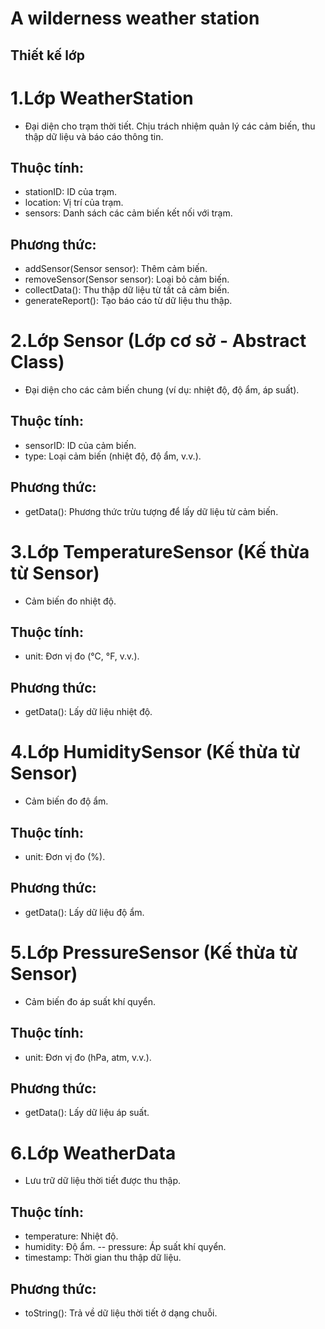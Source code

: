 # A wilderness weather station
## Thiết kế lớp
# 1.Lớp WeatherStation

- Đại diện cho trạm thời tiết. Chịu trách nhiệm quản lý các cảm biến, thu thập dữ liệu và báo cáo thông tin.
## Thuộc tính:
- stationID: ID của trạm.
- location: Vị trí của trạm.
- sensors: Danh sách các cảm biến kết nối với trạm.
## Phương thức:
- addSensor(Sensor sensor): Thêm cảm biến.
- removeSensor(Sensor sensor): Loại bỏ cảm biến.
- collectData(): Thu thập dữ liệu từ tất cả cảm biến.
- generateReport(): Tạo báo cáo từ dữ liệu thu thập.
# 2.Lớp Sensor (Lớp cơ sở - Abstract Class)

- Đại diện cho các cảm biến chung (ví dụ: nhiệt độ, độ ẩm, áp suất).
## Thuộc tính:
- sensorID: ID của cảm biến.
- type: Loại cảm biến (nhiệt độ, độ ẩm, v.v.).
## Phương thức:
- getData(): Phương thức trừu tượng để lấy dữ liệu từ cảm biến.
# 3.Lớp TemperatureSensor (Kế thừa từ Sensor)

- Cảm biến đo nhiệt độ.
## Thuộc tính:
- unit: Đơn vị đo (°C, °F, v.v.).
## Phương thức:
- getData(): Lấy dữ liệu nhiệt độ.
# 4.Lớp HumiditySensor (Kế thừa từ Sensor)

- Cảm biến đo độ ẩm.
## Thuộc tính:
- unit: Đơn vị đo (%).
## Phương thức:
- getData(): Lấy dữ liệu độ ẩm.
# 5.Lớp PressureSensor (Kế thừa từ Sensor)

- Cảm biến đo áp suất khí quyển.
## Thuộc tính:
- unit: Đơn vị đo (hPa, atm, v.v.).
## Phương thức:
- getData(): Lấy dữ liệu áp suất.
# 6.Lớp WeatherData

- Lưu trữ dữ liệu thời tiết được thu thập.
## Thuộc tính:
- temperature: Nhiệt độ.
- humidity: Độ ẩm.
-- pressure: Áp suất khí quyển.
- timestamp: Thời gian thu thập dữ liệu.
## Phương thức:
- toString(): Trả về dữ liệu thời tiết ở dạng chuỗi.
